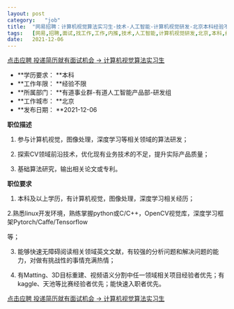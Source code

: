 ```yaml
---
layout:	post
category:	"job"
title:	"网易招聘：计算机视觉算法实习生-技术-人工智能-计算机视觉研发-北京本科经验不限"
tags:	[网易,招聘,面试,找工作,工作,内推,技术,人工智能,计算机视觉研发,北京,本科,经验不限]
date:	2021-12-06
---
```


[点击应聘 投递简历就有面试机会 ->  计算机视觉算法实习生](http://mobile.bole.netease.com/bole/boleDetail?id=25523&employeeId=346f03c3cda5f04c&key=all)



- **学历要求： **本科
- **工作年限： **经验不限
- **所属部门： **有道事业群-有道人工智能产品部-研发组
- **工作城市： **北京
- **发布日期： **2021-12-06



**职位描述**

1. 参与计算机视觉，图像处理，深度学习等相关领域的算法研发；

2. 探索CV领域前沿技术，优化现有业务技术的不足，提升实际产品质量；

3. 基础算法研究，输出相关论文或专利。



**职位要求**

1. 本科及以上学历，有计算机视觉，图像处理，深度学习相关经历；

2.熟悉linux开发环境，熟练掌握python或C/C++，OpenCV视觉库，深度学习框架Pytorch/Caffe/Tensorflow

等；

3. 能够快速无障碍阅读相关领域英文文献，有较强的分析问题和解决问题的能力，对做有挑战性的事情充满热情；

4. 有Matting、3D目标重建、视频语义分割中任一领域相关项目经验者优先；有kaggle、天池等比赛经验者优先；能快速入职者优先。



[点击应聘 投递简历就有面试机会 ->  计算机视觉算法实习生](http://mobile.bole.netease.com/bole/boleDetail?id=25523&employeeId=346f03c3cda5f04c&key=all)